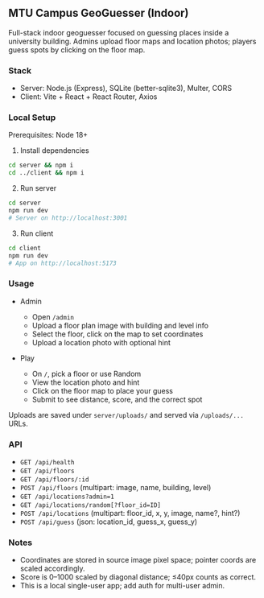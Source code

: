 ## MTU Campus GeoGuesser (Indoor)

Full-stack indoor geoguesser focused on guessing places inside a university building. Admins upload floor maps and location photos; players guess spots by clicking on the floor map.

### Stack
- Server: Node.js (Express), SQLite (better-sqlite3), Multer, CORS
- Client: Vite + React + React Router, Axios

### Local Setup

Prerequisites: Node 18+

1. Install dependencies
```bash
cd server && npm i
cd ../client && npm i
```

2. Run server
```bash
cd server
npm run dev
# Server on http://localhost:3001
```

3. Run client
```bash
cd client
npm run dev
# App on http://localhost:5173
```

### Usage

- Admin
  - Open `/admin`
  - Upload a floor plan image with building and level info
  - Select the floor, click on the map to set coordinates
  - Upload a location photo with optional hint

- Play
  - On `/`, pick a floor or use Random
  - View the location photo and hint
  - Click on the floor map to place your guess
  - Submit to see distance, score, and the correct spot

Uploads are saved under `server/uploads/` and served via `/uploads/...` URLs.

### API

- `GET /api/health`
- `GET /api/floors`
- `GET /api/floors/:id`
- `POST /api/floors` (multipart: image, name, building, level)
- `GET /api/locations?admin=1`
- `GET /api/locations/random[?floor_id=ID]`
- `POST /api/locations` (multipart: floor_id, x, y, image, name?, hint?)
- `POST /api/guess` (json: location_id, guess_x, guess_y)

### Notes
- Coordinates are stored in source image pixel space; pointer coords are scaled accordingly.
- Score is 0–1000 scaled by diagonal distance; ≤40px counts as correct.
- This is a local single-user app; add auth for multi-user admin.


